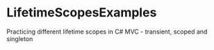 # LifetimeScopesExamples
Practicing different lifetime scopes in C# MVC - transient, scoped and singleton
